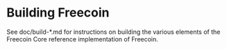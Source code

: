 Building Freecoin
================

See doc/build-*.md for instructions on building the various
elements of the Freecoin Core reference implementation of Freecoin.
